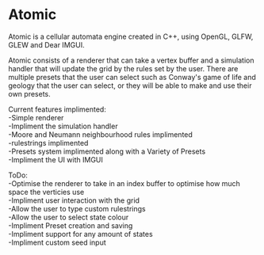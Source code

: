 # Atomic
Atomic is a cellular automata engine created in C++, using OpenGL, GLFW, GLEW and Dear IMGUI.

Atomic consists of a renderer that can take a vertex buffer and a simulation handler that will update the grid by the rules set by the user. There are multiple presets that the user can select such as Conway's game of life and geology that the user can select, or they will be able to make and use their own presets.

Current features implimented: <br>
  -Simple renderer <br>
  -Impliment the simulation handler <br>
  -Moore and Neumann neighbourhood rules implimented <br>
  -rulestrings implimented <br>
  -Presets system implimented along with a Variety of Presets <br>
  -Impliment the UI with IMGUI <br>

ToDo: <br>
  -Optimise the renderer to take in an index buffer to optimise how much space the verticies use <br>
  -Impliment user interaction with the grid <br>
  -Allow the user to type custom rulestrings <br>
  -Allow the user to select state colour <br>
  -Impliment Preset creation and saving <br>
  -Impliment support for any amount of states <br>
  -Impliment custom seed input <br>
